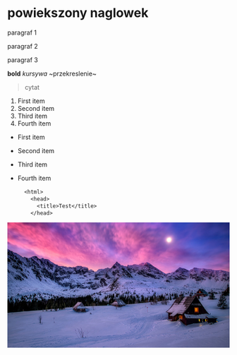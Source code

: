 # powiekszony naglowek

paragraf 1

paragraf 2

paragraf 3

**bold** *kursywa* ~przekreslenie~

> cytat

1. First item
2. Second item
3. Third item
4. Fourth item 

- First item
- Second item
- Third item
- Fourth item 

        <html>
          <head>
            <title>Test</title>
          </head>

![obrazek!](/gory.jpg "gdsgdgdf")
